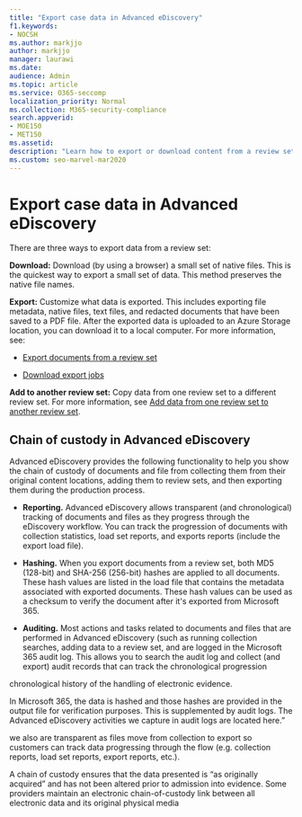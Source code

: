```yaml
---
title: "Export case data in Advanced eDiscovery"
f1.keywords:
- NOCSH
ms.author: markjjo
author: markjjo
manager: laurawi
ms.date: 
audience: Admin
ms.topic: article
ms.service: O365-seccomp
localization_priority: Normal
ms.collection: M365-security-compliance 
search.appverid: 
- MOE150
- MET150
ms.assetid: 
description: "Learn how to export or download content from a review set for presentations or external reviews in an Advanced eDiscovery case. Also learn about the features and functionality that help you maintain chain of custody throughout the Advance eDiscovery workflow."
ms.custom: seo-marvel-mar2020
---
```


# Export case data in Advanced eDiscovery

There are three ways to export data from a review set:

**Download:** Download (by using a browser) a small set of native files. This is the quickest way to export a small set of data. This method preserves the native file names.

**Export:** Customize what data is exported. This includes exporting file metadata, native files, text files, and redacted documents that have been saved to a PDF file. After the exported data is uploaded to an Azure Storage location, you can download it to a local computer. For more information, see:

- [Export documents from a review set](export-documents-from-review-set.md)

- [Download export jobs](download-export-jobs.md)

**Add to another review set:** Copy data from one review set to a different review set. For more information, see [Add data from one review set to another review set](add-data-to-review-set-from-another-review-set.md).

## Chain of custody in Advanced eDiscovery

Advanced eDiscovery provides the following functionality to help you show the chain of custody of documents and file from collecting them from their original content locations, adding them to review sets, and then exporting them during the production process.

- **Reporting.** Advanced eDiscovery allows transparent (and chronological) tracking of documents and files as they progress through the eDiscovery workflow. You can track the progression of documents with collection statistics, load set reports, and exports reports (include the export load file).

- **Hashing.** When you export documents from a review set, both MD5 (128-bit) and SHA-256 (256-bit) hashes are applied to all documents. These hash values are listed in the load file that contains the metadata associated with exported documents. These hash values can be used as a checksum to verify the document after it's exported from Microsoft 365.

- **Auditing.** Most actions and tasks related to documents and files that are performed in Advanced eDiscovery (such as running collection searches, adding data to a review set, and are logged in the Microsoft 365 audit log. This allows you to search the audit log and collect (and export) audit records that can track the chronological progression

chronological history of the handling of electronic evidence. 

In Microsoft 365, the data is hashed and those hashes are provided in the output file for verification purposes. This is supplemented by audit logs. The Advanced eDiscovery activities we capture in audit logs are located here.” 

we also are transparent as files move from collection to export so customers can track data progressing through the flow (e.g. collection reports, load set reports, export reports, etc.).

A chain of custody ensures that the data presented is “as originally acquired” and has not been altered prior to admission into evidence. Some providers maintain an electronic chain-of-custody link between all electronic data and its original physical media 